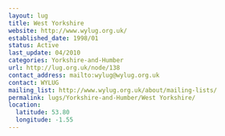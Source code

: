 ```yaml
---
layout: lug
title: West Yorkshire
website: http://www.wylug.org.uk/
established_date: 1998/01
status: Active
last_update: 04/2010
categories: Yorkshire-and-Humber
url: http://lug.org.uk/node/138
contact_address: mailto:wylug@wylug.org.uk
contact: WYLUG
mailing_list: http://www.wylug.org.uk/about/mailing-lists/
permalink: lugs/Yorkshire-and-Humber/West Yorkshire/
location:
  latitude: 53.80
  longitude: -1.55
---
```

